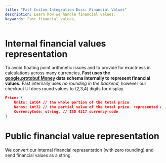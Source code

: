 ```yaml
---
title: "Fast Custom Integration Docs: Financial Values"
description: Learn how we handle financial values.
keywords: Fast financial values,
---
```


# Internal financial values representation

To avoid floating point arithmetic issues and to provide for exactness in calculations across many currencies, **Fast uses the [google.protobuf.Money](https://github.com/googleapis/googleapis/blob/master/google/type/money.proto) data schema internally to represent financial values.** Fast internally uses _no rounding in the backend_, however our checkout UI does round values to (2,3,4) digits for display.

```json
Price: {
	Units: int64 // the whole portion of the total price
	Nanos: int32 // the partial value of the total price. represented as an integer * 10e9,
	CurrencyCode: string, // ISO 4217 currency code
}
```

# Public financial value representation

We convert our internal financial representation (with zero rounding) and send financial values as a string.
